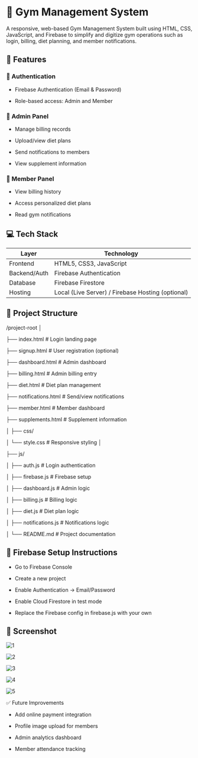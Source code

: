 
# 💪 Gym Management System
A responsive, web-based Gym Management System built using HTML, CSS, JavaScript, and Firebase to simplify and digitize gym operations such as login, billing, diet planning, and member notifications.





## 📌 Features
### 🔐 Authentication
- Firebase Authentication (Email & Password)

- Role-based access: Admin and Member

### 🧾 Admin Panel
- Manage billing records

- Upload/view diet plans

- Send notifications to members

- View supplement information

### 👤 Member Panel
- View billing history

- Access personalized diet plans

- Read gym notifications

## 💻 Tech Stack
| Layer        | Technology                                        |
| ------------ | ------------------------------------------------- |
| Frontend     | HTML5, CSS3, JavaScript                           |
| Backend/Auth | Firebase Authentication                           |
| Database     | Firebase Firestore                                |
| Hosting      | Local (Live Server) / Firebase Hosting (optional) |



## 📂 Project Structure


/project-root
│

├── index.html              # Login landing page

├── signup.html             # User registration (optional)

├── dashboard.html          # Admin dashboard

├── billing.html            # Admin billing entry

├── diet.html               # Diet plan management

├── notifications.html      # Send/view notifications

├── member.html             # Member dashboard

├── supplements.html        # Supplement information

│
├── css/

│   └── style.css           # Responsive styling
│

├── js/

│   ├── auth.js             # Login authentication

│   ├── firebase.js         # Firebase setup

│   ├── dashboard.js        # Admin logic

│   ├── billing.js          # Billing logic

│   ├── diet.js             # Diet plan logic

│   ├── notifications.js    # Notifications logic

│
└── README.md               # Project documentation




## 🚀 Firebase Setup Instructions
- Go to Firebase Console

- Create a new project

- Enable Authentication → Email/Password

- Enable Cloud Firestore in test mode

- Replace the Firebase config in firebase.js with your own

## 📸 Screenshot

![1](https://github.com/user-attachments/assets/3bacc0b4-93db-44c4-8948-54486298c376)

![2](https://github.com/user-attachments/assets/b4a51045-2ff9-4e0c-86b2-5991bcf5d544)

![3](https://github.com/user-attachments/assets/4589f1f3-2f3c-4658-af3d-b86f5f2d23a6)

![4](https://github.com/user-attachments/assets/353a7d97-0947-4f42-b4e5-7f5c74ccb319)

![5](https://github.com/user-attachments/assets/503cca30-daaf-48a4-a9b4-e1c791887737)


✅ Future Improvements
- Add online payment integration

- Profile image upload for members

- Admin analytics dashboard

- Member attendance tracking